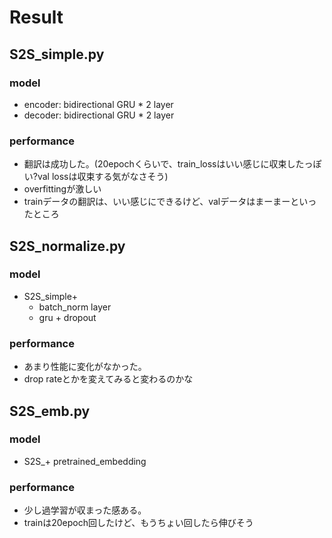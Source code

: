 # Result
## S2S_simple.py
### model
* encoder: bidirectional GRU * 2 layer
* decoder: bidirectional GRU * 2 layer
### performance
* 翻訳は成功した。(20epochくらいで、train_lossはいい感じに収束したっぽい?val lossは収束する気がなさそう)
* overfittingが激しい
* trainデータの翻訳は、いい感じにできるけど、valデータはまーまーといったところ

## S2S_normalize.py
### model
* S2S_simple+
    * batch_norm layer
    * gru + dropout

### performance
* あまり性能に変化がなかった。
* drop rateとかを変えてみると変わるのかな

## S2S_emb.py
### model
* S2S_+ pretrained_embedding

### performance
* 少し過学習が収まった感ある。
* trainは20epoch回したけど、もうちょい回したら伸びそう
